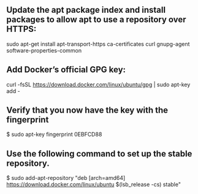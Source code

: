  Update the apt package index and install packages to allow apt to use a repository over HTTPS: 
---

sudo apt-get install apt-transport-https ca-certificates curl gnupg-agent software-properties-common

Add Docker’s official GPG key:
---
curl -fsSL https://download.docker.com/linux/ubuntu/gpg | sudo apt-key add -

Verify that you now have the key with the fingerprint
---
$ sudo apt-key fingerprint 0EBFCD88

Use the following command to set up the stable repository. 
---
$ sudo add-apt-repository "deb [arch=amd64] https://download.docker.com/linux/ubuntu $(lsb_release -cs) stable"
